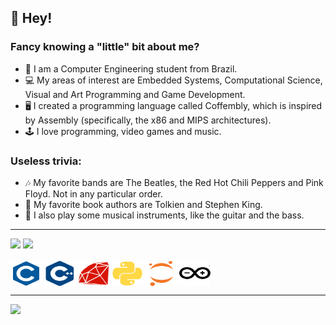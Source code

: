 ## 🦆 Hey!

### Fancy knowing a "little" bit about me?

* 🏫 I am a Computer Engineering student from Brazil.
* 💻 My areas of interest are Embedded Systems, Computational Science, Visual and Art Programming and Game Development.
* 🖥️ I created a programming language called Coffembly, which is inspired by Assembly (specifically, the x86 and MIPS architectures).
* 🕹️ I love programming, video games and music.

### Useless trivia:

* 🎶 My favorite bands are The Beatles, the Red Hot Chili Peppers and Pink Floyd. Not in any particular order.
* 📖 My favorite book authors are Tolkien and Stephen King.
* 🎸 I also play some musical instruments, like the guitar and the bass.

---

<div>
  <img height=160em src="https://github-readme-stats.vercel.app/api?username=UalaceCafe&show_icons=true&theme=radical"/>

  <img height=160em src="https://github-readme-stats.vercel.app/api/top-langs/?username=UalaceCafe&hide_progress=true&theme=radical"/>
</div>

<div style="display: inline_block"><br>
  <img align="center" alt="C" height="40" width="50" src="https://github.com/devicons/devicon/blob/master/icons/c/c-plain.svg">
  <img align="center" alt="C" height="40" width="50" src="https://github.com/devicons/devicon/blob/master/icons/cplusplus/cplusplus-plain.svg">
  <img align="center" alt="Ruby" height="40" width="50" src="https://github.com/devicons/devicon/blob/master/icons/ruby/ruby-plain.svg">
  <img align="center" alt="Python" height="40" width="50" src="https://github.com/devicons/devicon/blob/master/icons/python/python-plain.svg">
  <img align="center" alt="Jupyter" height="40" width="50" src="https://github.com/devicons/devicon/blob/master/icons/jupyter/jupyter-plain.svg">
  <img align="center" alt="Arduino" height="40" width="50" src="https://github.com/devicons/devicon/blob/master/icons/arduino/arduino-plain.svg">
</div>

---

<div>
  <a href="https://www.linkedin.com/in/ualace-henrique-santos-café-0b864a203/" target="_blank"><img src="https://img.shields.io/badge/-LinkedIn-%230077B5?style=for-the-badge&logo=linkedin&logoColor=white" target="_blank"></a>
</div>
